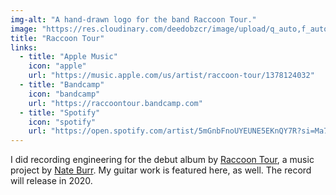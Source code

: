 ```yaml
---
img-alt: "A hand-drawn logo for the band Raccoon Tour."
image: "https://res.cloudinary.com/deedobzcr/image/upload/q_auto,f_auto,w_600/v1552280249/raccoontour2.jpg"
title: "Raccoon Tour"
links:
  - title: "Apple Music"
    icon: "apple"
    url: "https://music.apple.com/us/artist/raccoon-tour/1378124032"
  - title: "Bandcamp"
    icon: "bandcamp"
    url: "https://raccoontour.bandcamp.com"
  - title: "Spotify"
    icon: "spotify"
    url: "https://open.spotify.com/artist/5mGnbFnoUYEUNE5EKnQY7R?si=Ma7A3o-rSRia15ow53CUkQ"
---
```


I did recording engineering for the debut album by [Raccoon Tour](https://raccoontour.bandcamp.com), a music project by [Nate Burr](https://www.youtube.com/NateIsLame). My guitar work is featured here, as well. The record will release in 2020.
